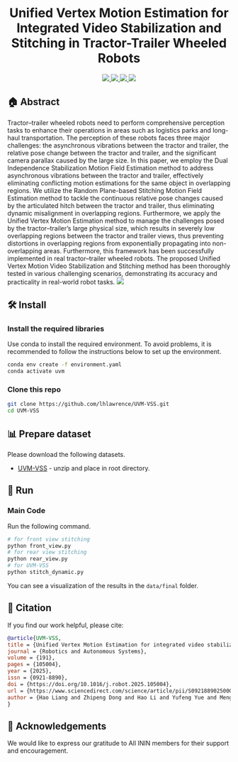 <p align="center">
<h1 align="center"><strong> Unified Vertex Motion Estimation for Integrated Video Stabilization and Stitching in Tractor-Trailer Wheeled Robots</strong></h1>
</p>



<p align="center">
  <a href="https://inin-drops.github.io/UVM-VSS/" target='_blank'>
    <img src="https://img.shields.io/badge/Project-👔-green?">
  </a> 
  
  <a href="https://doi.org/10.1016/j.robot.2025.105004" target='_blank'>
    <img src="https://img.shields.io/badge/Paper-📖-blue?">
  </a> 

  <a href="https://arxiv.org/pdf/2412.07154" target='_blank'>
    <img src="https://img.shields.io/badge/Arxiv-📃-yellow?">
  </a> 
  
  <a href="https://youtu.be/CqoVZQdvxU4" target='_blank'>
    <img src="https://img.shields.io/badge/Video-📹-red?">
  </a> 
</p>


 ## 🏠  Abstract
Tractor–trailer wheeled robots need to perform comprehensive perception tasks to enhance their operations in areas such as logistics parks and long-haul transportation. The perception of these robots faces three major challenges: the asynchronous vibrations between the tractor and trailer, the relative pose change between the tractor and trailer, and the significant camera parallax caused by the large size. In this paper, we employ the Dual Independence Stabilization Motion Field Estimation method to address asynchronous vibrations between the tractor and trailer, effectively eliminating conflicting motion estimations for the same object in overlapping regions. We utilize the Random Plane-based Stitching Motion Field Estimation method to tackle the continuous relative pose changes caused by the articulated hitch between the tractor and trailer, thus eliminating dynamic misalignment in overlapping regions. Furthermore, we apply the Unified Vertex Motion Estimation method to manage the challenges posed by the tractor–trailer’s large physical size, which results in severely low overlapping regions between the tractor and trailer views, thus preventing distortions in overlapping regions from exponentially propagating into non-overlapping areas. Furthermore, this framework has been successfully implemented in real tractor–trailer wheeled robots. The proposed Unified Vertex Motion Video Stabilization and Stitching method has been thoroughly tested in various challenging scenarios, demonstrating its accuracy and practicality in real-world robot tasks.
<img src="https://github.com/lhlawrence/UVM-VSS/blob/main/poster.png">


## 🛠  Install

### Install the required libraries
Use conda to install the required environment. To avoid problems, it is recommended to follow the instructions below to set up the environment.


```bash
conda env create -f environment.yaml
conda activate uvm
```
### Clone this repo

```bash
git clone https://github.com/lhlawrence/UVM-VSS.git
cd UVM-VSS
```
## 📊 Prepare dataset
Please download the following datasets.
* [UVM-VSS](https://huggingface.co/datasets/lhlawrence/UVM-VSS/resolve/main/data.zip) - unzip and place in root directory.

## 🏃 Run
### Main Code
Run the following command.

```bash
# for front view stitching
python front_view.py 
# for rear view stitching
python rear_view.py 
# for UVM-VSS
python stitch_dynamic.py 
```
You can see a visualization of the results in the ```data/final``` folder.
## 🔗 Citation

If you find our work helpful, please cite:

```bibtex
@article{UVM-VSS,
title = {Unified Vertex Motion Estimation for integrated video stabilization and stitching in tractor–trailer wheeled robots},
journal = {Robotics and Autonomous Systems},
volume = {191},
pages = {105004},
year = {2025},
issn = {0921-8890},
doi = {https://doi.org/10.1016/j.robot.2025.105004},
url = {https://www.sciencedirect.com/science/article/pii/S0921889025000909},
author = {Hao Liang and Zhipeng Dong and Hao Li and Yufeng Yue and Mengyin Fu and Yi Yang}
}
```

## 👏 Acknowledgements
We would like to express our gratitude to All ININ members for their support and encouragement. 
